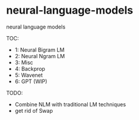 # neural-language-models
neural language models

TOC:
* 1: Neural Bigram LM
* 2: Neural Ngram LM
* 3: Misc
* 4: Backprop
* 5: Wavenet
* 6: GPT (WIP)

TODO:
* Combine NLM with traditional LM techniques
* get rid of Swap
